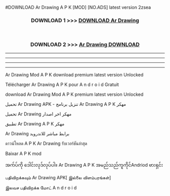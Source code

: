 #DOWNLOAD Ar Drawing  A P K [MOD] [NO.ADS] latest version 2zsea



<div align="center">

<h3>DOWNLOAD 1 >>> <a href="https://teeasianyam.web.app?sq=Ar Drawing ">DOWNLOAD Ar Drawing  </a></h3><br>

<h3>DOWNLOAD 2 >>> <a href="https://teeasianyam.web.app?sq=Ar Drawing  ">Ar Drawing   DOWNLOAD </a></h3>

</div>


----------------------------------------------------------

----------------------------------------------------------

----------------------------------------------------------

----------------------------------------------------------


Ar Drawing   Mod A P K download premium latest version Unlocked

Télécharger Ar Drawing   A P K pour A n d r o i d Gratuit

download Ar Drawing   Mod A P K premium latest version Unlocked

تحميل Ar Drawing   APK - تنزيل برنامج Ar Drawing   A P K مهكر

تحميل Ar Drawing   مهكر اخر اصدار

تطبيق Ar Drawing   A P K مهكر

Ar Drawing   برابط مباشر للاندرويد

ดาวน์โหลด A P K Ar Drawing   รับเวอร์ชันล่าสุด

Baixar A P K mod

အက်ပ်ကို ဒေါင်းလုဒ်လုပ်ပါ။ Ar Drawing   A P K အမည်သည်ကူကိုင်Andriod ဗားရှင်း

பதிவிறக்கவும் Ar Drawing   APK[ இல்லை விளம்பரங்கள்] 
 
இலவச பதிவிறக்க மோட் A n d r o i d



